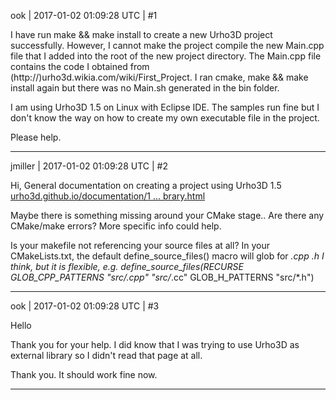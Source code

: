 ook | 2017-01-02 01:09:28 UTC | #1

I have run make && make install to create a new Urho3D project successfully. However, I cannot make the project compile the new Main.cpp file that I added into the root of the new project directory. The Main.cpp file contains the code I obtained from (http://)urho3d.wikia.com/wiki/First_Project. I ran cmake, make && make install again but there was no Main.sh generated in the bin folder. 

I am using Urho3D 1.5 on Linux with Eclipse IDE. The samples run fine but I don't know the way on how to create my own executable file in the project.

Please help.

-------------------------

jmiller | 2017-01-02 01:09:28 UTC | #2

Hi,
General documentation on creating a project using Urho3D 1.5
[urho3d.github.io/documentation/1 ... brary.html](http://urho3d.github.io/documentation/1.5/_using_library.html)

Maybe there is something missing around your CMake stage.. Are there any CMake/make errors? More specific info could help.

Is your makefile not referencing your source files at all? In your CMakeLists.txt, the default define_source_files() macro will glob for *.cpp *.h I think, but it is flexible, e.g.
define_source_files(RECURSE GLOB_CPP_PATTERNS "src/*.cpp" "src/*.cc" GLOB_H_PATTERNS "src/*.h")

-------------------------

ook | 2017-01-02 01:09:28 UTC | #3

Hello

Thank you for your help. I did know that I was trying to use Urho3D as external library so I didn't read that page at all.

Thank you. It should work fine now.

-------------------------

